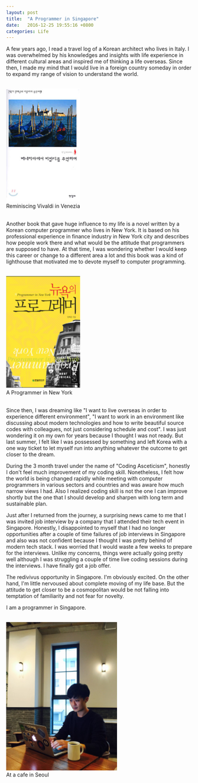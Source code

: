 ```yaml
---
layout: post
title:  "A Programmer in Singapore"
date:   2016-12-25 19:55:16 +0800
categories: Life
---
```



A few years ago, I read a travel log of a Korean architect who lives in Italy. I was overwhelmed by his knowledges and insights with life experience in different cultural areas and inspired me of thinking a life overseas. Since then, I made my mind that I would live in a foreign country someday in order to expand my range of vision to understand the world.



<br/>
<img src="/assets/screen-shot-2016-12-25-at-3-35-21-pm.png" width="200px">
<br/>
 Reminiscing Vivaldi in Venezia
<br/><br/>




Another book that gave huge influence to my life is a novel written by a Korean computer programmer who lives in New York. It is based on his professional experience in finance industry in New York city and describes how people work there and what would be the attitude that programmers are supposed to have. At that time, I was wondering whether I would keep this career or change to a different area a lot and this book was a kind of lighthouse that motivated me to devote myself to computer programming.

<br/>
<img src="/assets/screen-shot-2016-12-25-at-3-35-50-pm.png" width="200px">
<br/>
 A Programmer in New York
<br/><br/>




Since then, I was dreaming like "I want to live overseas in order to experience different environment", "I want to work in an environment like discussing about modern technologies and how to write beautiful source codes with colleagues, not just considering schedule and cost". I was just wondering it on my own for years because I thought I was not ready. But last summer, I felt like I was possessed by something and left Korea with a one way ticket to let myself run into anything whatever the outcome to get closer to the dream.

During the 3 month travel under the name of "Coding Asceticism", honestly I don't feel much improvement of my coding skill. Nonetheless, I felt how the world is being changed rapidly while meeting with computer programmers in various sectors and countries and was aware how much narrow views I had. Also I realized coding skill is not the one I can improve shortly but the one that I should develop and sharpen with long term and sustainable plan.

Just after I returned from the journey, a surprising news came to me that I was invited job interview by a company that I attended their tech event in Singapore. Honestly, I disappointed to myself that I had no longer opportunities after a couple of time failures of job interviews in Singapore and also was not confident because I thought I was pretty behind of modern tech stack. I was worried that I would waste a few weeks to prepare for the interviews. Unlike my concerns, things were actually going pretty well although I was struggling a couple of time live coding sessions during the interviews. I have finally got a job offer.

The redivivus opportunity in Singapore. I'm obviously excited. On the other hand, I'm little nervoused about complete moving of my life base. But the attitude to get closer to be a cosmopolitan would be not falling into temptation of familiarity and not fear for novelty.

I am a programmer in Singapore.


<br/>
<img src="/assets/img_1092.jpg" width="300px">
<br/>
 At a cafe in Seoul
<br/><br/>
